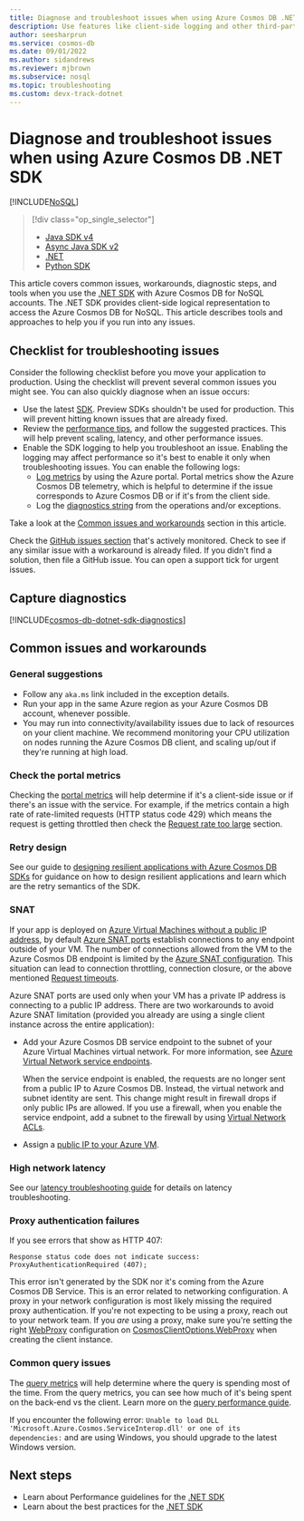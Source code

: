 ```yaml
---
title: Diagnose and troubleshoot issues when using Azure Cosmos DB .NET SDK
description: Use features like client-side logging and other third-party tools to identify, diagnose, and troubleshoot Azure Cosmos DB issues when using .NET SDK.
author: seesharprun
ms.service: cosmos-db
ms.date: 09/01/2022
ms.author: sidandrews
ms.reviewer: mjbrown
ms.subservice: nosql
ms.topic: troubleshooting
ms.custom: devx-track-dotnet
---
```

# Diagnose and troubleshoot issues when using Azure Cosmos DB .NET SDK
[!INCLUDE[NoSQL](../includes/appliesto-nosql.md)]

> [!div class="op_single_selector"]
> * [Java SDK v4](troubleshoot-java-sdk-v4.md)
> * [Async Java SDK v2](troubleshoot-java-async-sdk.md)
> * [.NET](troubleshoot-dotnet-sdk.md)
> * [Python SDK](troubleshoot-python-sdk.md)
> 

This article covers common issues, workarounds, diagnostic steps, and tools when you use the [.NET SDK](sdk-dotnet-v2.md) with Azure Cosmos DB for NoSQL accounts.
The .NET SDK provides client-side logical representation to access the Azure Cosmos DB for NoSQL. This article describes tools and approaches to help you if you run into any issues.

## Checklist for troubleshooting issues

Consider the following checklist before you move your application to production. Using the checklist will prevent several common issues you might see. You can also quickly diagnose when an issue occurs:

* Use the latest [SDK](sdk-dotnet-v3.md). Preview SDKs shouldn't be used for production. This will prevent hitting known issues that are already fixed.
* Review the [performance tips](performance-tips-dotnet-sdk-v3.md), and follow the suggested practices. This will help prevent scaling, latency, and other performance issues.
* Enable the SDK logging to help you troubleshoot an issue. Enabling the logging may affect performance so it's best to enable it only when troubleshooting issues. You can enable the following logs:
  * [Log metrics](../monitor.md) by using the Azure portal. Portal metrics show the Azure Cosmos DB telemetry, which is helpful to determine if the issue corresponds to Azure Cosmos DB or if it's from the client side.
  * Log the [diagnostics string](#capture-diagnostics) from the operations and/or exceptions.

Take a look at the [Common issues and workarounds](#common-issues-and-workarounds) section in this article.

Check the [GitHub issues section](https://github.com/Azure/azure-cosmos-dotnet-v3/issues) that's actively monitored. Check to see if any similar issue with a workaround is already filed. If you didn't find a solution, then file a GitHub issue. You can open a support tick for urgent issues.

## Capture diagnostics

[!INCLUDE[cosmos-db-dotnet-sdk-diagnostics](../includes/dotnet-sdk-diagnostics.md)]

## Common issues and workarounds

### General suggestions

* Follow any `aka.ms` link included in the exception details.
* Run your app in the same Azure region as your Azure Cosmos DB account, whenever possible.
* You may run into connectivity/availability issues due to lack of resources on your client machine. We recommend monitoring your CPU utilization on nodes running the Azure Cosmos DB client, and scaling up/out if they're running at high load.

### Check the portal metrics

Checking the [portal metrics](../monitor.md) will help determine if it's a client-side issue or if there's an issue with the service. For example, if the metrics contain a high rate of rate-limited requests (HTTP status code 429) which means the request is getting throttled then check the [Request rate too large](troubleshoot-request-rate-too-large.md) section.

### Retry design

See our guide to [designing resilient applications with Azure Cosmos DB SDKs](conceptual-resilient-sdk-applications.md) for guidance on how to design resilient applications and learn which are the retry semantics of the SDK.

### SNAT

If your app is deployed on [Azure Virtual Machines without a public IP address](../../load-balancer/load-balancer-outbound-connections.md), by default [Azure SNAT ports](../../load-balancer/load-balancer-outbound-connections.md#preallocatedports) establish connections to any endpoint outside of your VM. The number of connections allowed from the VM to the Azure Cosmos DB endpoint is limited by the [Azure SNAT configuration](../../load-balancer/load-balancer-outbound-connections.md#preallocatedports). This situation can lead to connection throttling, connection closure, or the above mentioned [Request timeouts](troubleshoot-dotnet-sdk-request-timeout.md).

 Azure SNAT ports are used only when your VM has a private IP address is connecting to a public IP address. There are two workarounds to avoid Azure SNAT limitation (provided you already are using a single client instance across the entire application):

* Add your Azure Cosmos DB service endpoint to the subnet of your Azure Virtual Machines virtual network. For more information, see [Azure Virtual Network service endpoints](../../virtual-network/virtual-network-service-endpoints-overview.md).

    When the service endpoint is enabled, the requests are no longer sent from a public IP to Azure Cosmos DB. Instead, the virtual network and subnet identity are sent. This change might result in firewall drops if only public IPs are allowed. If you use a firewall, when you enable the service endpoint, add a subnet to the firewall by using [Virtual Network ACLs](/previous-versions/azure/virtual-network/virtual-networks-acl).
* Assign a [public IP to your Azure VM](../../load-balancer/troubleshoot-outbound-connection.md#configure-an-individual-public-ip-on-vm).

### High network latency

See our [latency troubleshooting guide](troubleshoot-dotnet-sdk-slow-request.md) for details on latency troubleshooting.

### Proxy authentication failures

If you see errors that show as HTTP 407:

```
Response status code does not indicate success: ProxyAuthenticationRequired (407);
```

This error isn't generated by the SDK nor it's coming from the Azure Cosmos DB Service. This is an error related to networking configuration. A proxy in your network configuration is most likely missing the required proxy authentication. If you're not expecting to be using a proxy, reach out to your network team. If you *are* using a proxy, make sure you're setting the right [WebProxy](/dotnet/api/system.net.webproxy) configuration on [CosmosClientOptions.WebProxy](/dotnet/api/microsoft.azure.cosmos.cosmosclientoptions.webproxy) when creating the client instance.

### Common query issues

The [query metrics](query-metrics.md) will help determine where the query is spending most of the time. From the query metrics, you can see how much of it's being spent on the back-end vs the client. Learn more on the [query performance guide](performance-tips-query-sdk.md?pivots=programming-language-csharp).

If you encounter the following error: `Unable to load DLL 'Microsoft.Azure.Cosmos.ServiceInterop.dll' or one of its dependencies:` and are using Windows, you should upgrade to the latest Windows version.

## Next steps

* Learn about Performance guidelines for the [.NET SDK](performance-tips-dotnet-sdk-v3.md)
* Learn about the best practices for the [.NET SDK](best-practice-dotnet.md)

 <!--Anchors-->
[Common issues and workarounds]: #common-issues-workarounds
[Azure SNAT (PAT) port exhaustion]: #snat
[Production check list]: #production-check-list
